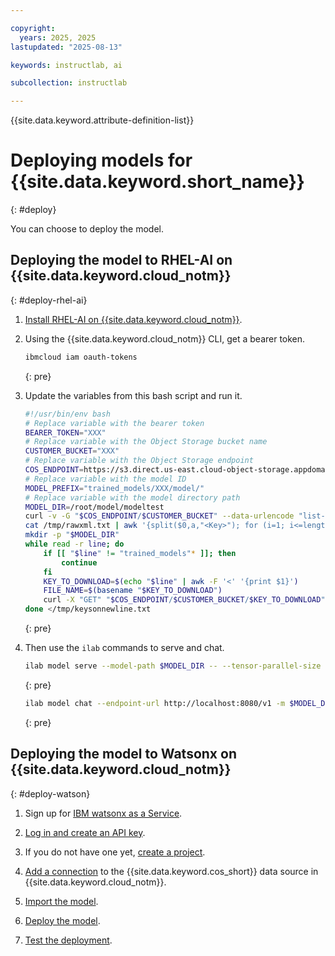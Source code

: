 ```yaml
---

copyright:
  years: 2025, 2025
lastupdated: "2025-08-13"

keywords: instructlab, ai

subcollection: instructlab

---
```


{{site.data.keyword.attribute-definition-list}}


# Deploying models for {{site.data.keyword.short_name}}
{: #deploy}

You can choose to deploy the model.

## Deploying the model to RHEL-AI on {{site.data.keyword.cloud_notm}}
{: #deploy-rhel-ai}

1. [Install RHEL-AI on {{site.data.keyword.cloud_notm}}](https://docs.redhat.com/en/documentation/red_hat_enterprise_linux_ai/1.5/html/installing/installing_ibm_cloud).

1. Using the {{site.data.keyword.cloud_notm}} CLI, get a bearer token.
    ```sh
    ibmcloud iam oauth-tokens
    ```
    {: pre}

1. Update the variables from this bash script and run it.

    ```sh
    #!/usr/bin/env bash
    # Replace variable with the bearer token
    BEARER_TOKEN="XXX"
    # Replace variable with the Object Storage bucket name
    CUSTOMER_BUCKET="XXX"
    # Replace variable with the Object Storage endpoint
    COS_ENDPOINT=https://s3.direct.us-east.cloud-object-storage.appdomain.cloud
    # Replace variable with the model ID
    MODEL_PREFIX="trained_models/XXX/model/"
    # Replace variable with the model directory path
    MODEL_DIR=/root/model/modeltest
    curl -v -G "$COS_ENDPOINT/$CUSTOMER_BUCKET" --data-urlencode "list-type=2" --data-urlencode "prefix=$MODEL_PREFIX" -H "Authorization: Bearer $BEARER_TOKEN" >/tmp/rawxml.txt
    cat /tmp/rawxml.txt | awk '{split($0,a,"<Key>"); for (i=1; i<=length(a); i++)  print a[i]}' >/tmp/keysonnewline.txt
    mkdir -p "$MODEL_DIR"
    while read -r line; do
        if [[ "$line" != "trained_models"* ]]; then
            continue
        fi
        KEY_TO_DOWNLOAD=$(echo "$line" | awk -F '<' '{print $1}')
        FILE_NAME=$(basename "$KEY_TO_DOWNLOAD")
        curl -X "GET" "$COS_ENDPOINT/$CUSTOMER_BUCKET/$KEY_TO_DOWNLOAD" -H "Authorization: Bearer $BEARER_TOKEN" >"${MODEL_DIR}/$FILE_NAME"
    done </tmp/keysonnewline.txt
    ```
    {: pre}
    
1. Then use the `ilab` commands to serve and chat.

    ```sh
    ilab model serve --model-path $MODEL_DIR -- --tensor-parallel-size 1 --host 0.0.0.0 --port 8080
    ```
    {: pre}
   
    ```sh
    ilab model chat --endpoint-url http://localhost:8080/v1 -m $MODEL_DIR
    ```
    {: pre}


## Deploying the model to Watsonx on {{site.data.keyword.cloud_notm}}
{: #deploy-watson}

1. Sign up for [IBM watsonx as a Service](https://dataplatform.cloud.ibm.com/docs/content/wsj/getting-started/signup-wx.html?context=wx&audience=wdp).

1. [Log in and create an API key](https://dataplatform.cloud.ibm.com/docs/content/wsj/manage-data/task-credentials.html?context=wx&locale=en&audience=wdp#accessing-task-credentials).

1. If you do not have one yet, [create a project](https://dataplatform.cloud.ibm.com/docs/content/wsj/getting-started/projects.html?context=wx&audience=wdp).

1. [Add a connection](https://dataplatform.cloud.ibm.com/docs/content/wsj/analyze-data/deploy-custom-fm-prepare-cloud.html?context=wx&audience=wdp#add-conn-project) to the {{site.data.keyword.cos_short}} data source in {{site.data.keyword.cloud_notm}}.

1. [Import the model](https://dataplatform.cloud.ibm.com/docs/content/wsj/analyze-data/deploy-custom-fm-prepare-cloud.html?context=wx&audience=wdp#creating-asset).

1. [Deploy the model](https://dataplatform.cloud.ibm.com/docs/content/wsj/analyze-data/deploy-custom-fm-create-cloud.html?context=wx&audience=wdp).

1. [Test the deployment](https://dataplatform.cloud.ibm.com/docs/content/wsj/analyze-data/deploy-custom-fm-create-cloud.html?context=wx&audience=wdp#testing-the-deployment).
